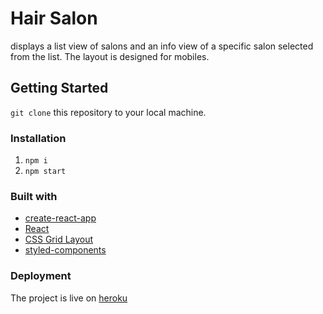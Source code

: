 # Hair Salon

displays a list view of salons and an info view of a specific salon selected from the list.
The layout is designed for mobiles.

## Getting Started

`git clone` this repository to your local machine.

### Installation

1. `npm i`
2. `npm start`

### Built with
* [create-react-app](https://github.com/facebook/create-react-app)
* [React](https://reactjs.org/)
* [CSS Grid Layout](https://developer.mozilla.org/en-US/docs/Web/CSS/CSS_Grid_Layout)
* [styled-components](https://www.styled-components.com/)

### Deployment

The project is live on [heroku](https://hair-salon-arbetsprov.herokuapp.com/)
